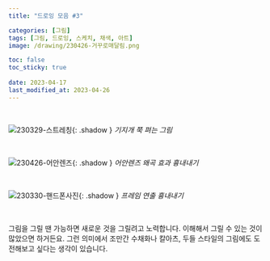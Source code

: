 ```yaml
---
title: "드로잉 모음 #3"

categories: [그림]
tags: [그림, 드로잉, 스케치, 채색, 아트]
image: /drawing/230426-거꾸로매달림.png

toc: false
toc_sticky: true
 
date: 2023-04-17
last_modified_at: 2023-04-26
---
```


<br>

![230329-스트레칭](/drawing/230329-스트레칭.png){: .shadow }
_기지개 쭉 펴는 그림_

<br>

![230426-어안렌즈](/drawing/230426-어안렌즈.png){: .shadow }
_어안렌즈 왜곡 효과 흉내내기_

<br>

![230330-핸드폰사진](/drawing/230330-핸드폰사진.png){: .shadow }
_프레임 연출 흉내내기_

<br>

그림을 그릴 땐 가능하면 새로운 것을 그릴려고 노력합니다. 이해해서 그릴 수 있는 것이 많았으면 하거든요. 그런 의미에서 조만간 수채화나 칼아츠, 두들 스타일의 그림에도 도전해보고 싶다는 생각이 있습니다.